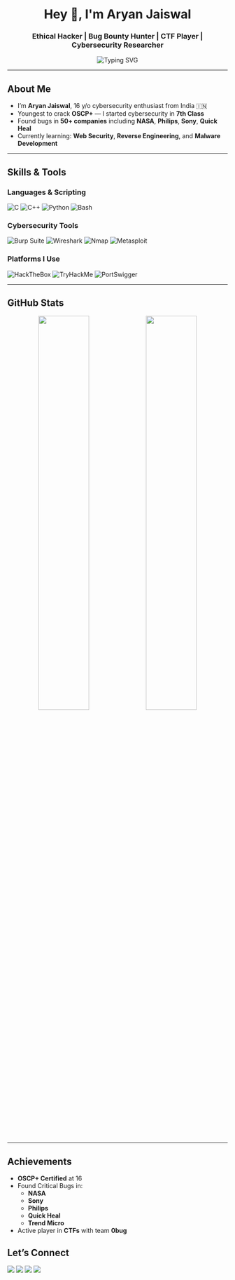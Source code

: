 <!-- Banner -->
<h1 align="center">Hey 👋, I'm Aryan Jaiswal</h1>
<h3 align="center">Ethical Hacker | Bug Bounty Hunter | CTF Player | Cybersecurity Researcher</h3>

<p align="center">
  <img src="https://readme-typing-svg.herokuapp.com?font=Fira+Code&duration=3000&pause=1000&center=true&vCenter=true&width=435&lines=Cybersecurity+Wizard;OSCP%2B+Certified+at+16;Hall+of+Fame+%40+NASA%2C+Sony%2C+Philips;Rev Eng+%7C+CTF+Player+%7C+Content+Creator" alt="Typing SVG" />
</p>

---

## About Me

- I’m **Aryan Jaiswal**, 16 y/o cybersecurity enthusiast from India 🇮🇳  
- Youngest to crack **OSCP+** — I started cybersecurity in **7th Class**  
- Found bugs in **50+ companies** including **NASA**, **Philips**, **Sony**, **Quick Heal**  
- Currently learning: **Web Security**, **Reverse Engineering**, and **Malware Development**  

---

## Skills & Tools

### Languages & Scripting
![C](https://img.shields.io/badge/-C-00599C?style=flat&logo=C)
![C++](https://img.shields.io/badge/-C++-00599C?style=flat&logo=cplusplus)
![Python](https://img.shields.io/badge/-Python-3776AB?style=flat&logo=python)
![Bash](https://img.shields.io/badge/-Bash-4EAA25?style=flat&logo=gnubash)

### Cybersecurity Tools
![Burp Suite](https://img.shields.io/badge/-Burp%20Suite-ff5722?style=flat&logo=burpsuite)
![Wireshark](https://img.shields.io/badge/-Wireshark-1679A7?style=flat&logo=wireshark)
![Nmap](https://img.shields.io/badge/-Nmap-4682B4?style=flat)
![Metasploit](https://img.shields.io/badge/-Metasploit-000000?style=flat)

### Platforms I Use
![HackTheBox](https://img.shields.io/badge/-HackTheBox-9FEF00?style=flat&logo=hackthebox)
![TryHackMe](https://img.shields.io/badge/-TryHackMe-212C42?style=flat&logo=tryhackme)
![PortSwigger](https://img.shields.io/badge/-PortSwigger-orange?style=flat)

---

## GitHub Stats

<p align="center">
  <img width="48%" src="https://github-readme-stats.vercel.app/api?username=aryanjaiswal&show_icons=true&theme=radical" />
  <img width="48%" src="https://github-readme-streak-stats.herokuapp.com/?user=aryanjaiswal&theme=radical" />
</p>

---

## Achievements

- **OSCP+ Certified** at 16
- Found Critical Bugs in:
  - **NASA**
  - **Sony**
  - **Philips**
  - **Quick Heal**
  - **Trend Micro**
- Active player in **CTFs** with team **0bug**

## Let’s Connect

<p align="left">
  <a href="https://linkedin.com/in/aryan-jaiswal-57b42a218"><img src="https://img.shields.io/badge/-Aryan%20Jaiswal-blue?style=flat&logo=linkedin"></a>
  <a href="mailto:aryan351985@gmail.com"><img src="https://img.shields.io/badge/-Gmail-D14836?style=flat&logo=gmail&logoColor=white"></a>
  <a href="https://twitter.com/aryan351985"><img src="https://img.shields.io/badge/-Twitter-1DA1F2?style=flat&logo=twitter&logoColor=white"></a>
  <a href="https://tryhackme.com/p/NovA"><img src="https://img.shields.io/badge/-TryHackMe-E5E5E5?style=flat&logo=tryhackme"></a>
</p>
